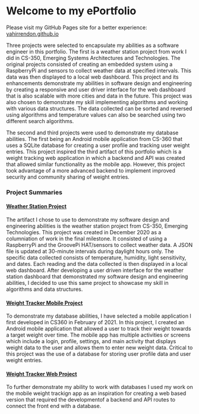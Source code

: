 # Welcome to my ePortfolio
Please visit my GitHub Pages site for a better experience: [yahirrendon.github.io](https://yahirrendon.github.io/index.html)

Three projects were selected to encapsulate my abilities as a software engineer in this portfolio. The first is a weather station project from work I did in CS-350, Emerging Systems Architectures and Technologies. The original projects consisted of creating an embedded system using a RaspberryPi and sensors to collect weather data at specified intervals. This data was then displayed to a local web dashboard. This project and its enhancements demonstrate my abilities in software design and engineering by creating a responsive and user driver interface for the web dashboard that is also scalable with more cities and data in the future. This project was also chosen to demonstrate my skill implementing algorithms and working with various data structures. The data collected can be sorted and reversed using algorithms and temperature values can also be searched using two different search algorithms. 

The second and third projects were used to demonstrate my database abilities. The first being an Android mobile application from CS-360 that uses a SQLite database for creating a user profile and tracking user weight entries. This project inspired the third artifact of this portfolio which is a weight tracking web application in which a backend and API was created that allowed similar functionality as the mobile app. However, this project took advantage of a more advanced backend to implement improved security and community sharing of weight entries. 

### Project Summaries
#### [Weather Station Project](https://github.com/yahirRendon/weather_station)
The artifact I chose to use to demonstrate my software design and engineering abilities is the weather station project from CS-350, Emerging Technologies. This project was created in December 2020 as a columniation of work in the final milestone. It consisted of using a RaspberryPi and the GroovePi HAT/sensors to collect weather data. A JSON file is updated at 30-minute intervals during daylight hours only. The specific data collected consists of temperature, humidity, light sensitivity, and dates. Each reading and the data collected is then displayed in a local web dashboard. After developing a user driven interface for the weather station dashboard that demonstrated my software design and engineering abilities, I decided to use this same project to showcase my skill in algorithms and data structures. 

#### [Weight Tracker Mobile Project](https://github.com/yahirRendon/my_weight_mobile)
To demonstrate my database abilities, I have selected a mobile application I first developed in CS360 in February of 2021. In this project, I created an Android mobile application that allowed a user to track their weight towards a target weight over time. The mobile app has multiple activities or screens which include a login, profile, settings, and main activity that displays weight data to the user and allows them to enter new weight data. Critical to this project was the use of a database for storing user profile data and user weight entries.


#### [Weight Tracker Web Project](https://github.com/yahirRendon/my_weight_web)
To further demonstrate my ability to work with databases I used my work on the mobile weight trackign app as an inspiration for creating a web based version that required the developmentof a backend and API routes to connect the front end with a database. 
